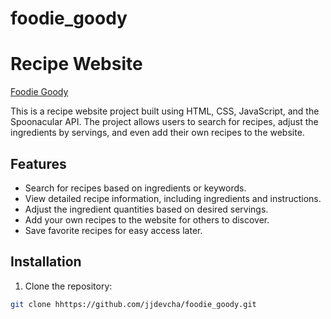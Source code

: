 # foodie_goody
# Recipe Website

[Foodie Goody](https://foodie-goody.netlify.app/)

This is a recipe website project built using HTML, CSS, JavaScript, and the Spoonacular API. The project allows users to search for recipes, adjust the ingredients by servings, and even add their own recipes to the website.

## Features

- Search for recipes based on ingredients or keywords.
- View detailed recipe information, including ingredients and instructions.
- Adjust the ingredient quantities based on desired servings.
- Add your own recipes to the website for others to discover.
- Save favorite recipes for easy access later.

## Installation

1. Clone the repository:

```bash
git clone hhttps://github.com/jjdevcha/foodie_goody.git
